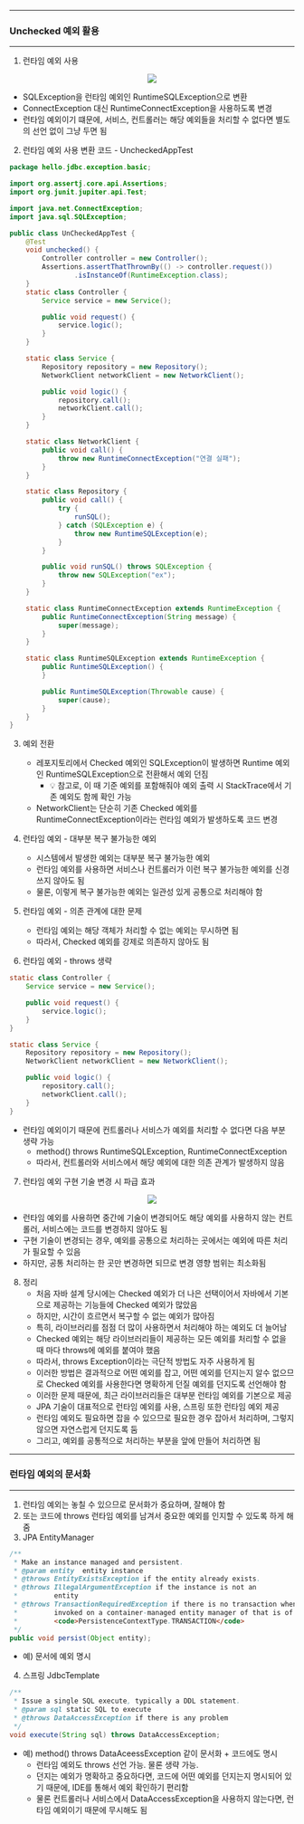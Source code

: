 -----
### Unchecked 예외 활용
-----
1. 런타임 예외 사용
<div align="center">
<img src="https://github.com/sooyounghan/Spring/assets/34672301/4edd0534-8317-40f5-bfb3-bbcf8cd27a04">
</div>

  - SQLException을 런타임 예외인 RuntimeSQLException으로 변환
  - ConnectException 대신 RuntimeConnectException을 사용하도록 변경
  - 런타임 예외이기 떄문에, 서비스, 컨트롤러는 해당 예외들을 처리할 수 없다면 별도의 선언 없이 그냥 두면 됨

2. 런타임 예외 사용 변환 코드 - UncheckedAppTest
```java
package hello.jdbc.exception.basic;

import org.assertj.core.api.Assertions;
import org.junit.jupiter.api.Test;

import java.net.ConnectException;
import java.sql.SQLException;

public class UnCheckedAppTest {
    @Test
    void unchecked() {
        Controller controller = new Controller();
        Assertions.assertThatThrownBy(() -> controller.request())
                .isInstanceOf(RuntimeException.class);
    }
    static class Controller {
        Service service = new Service();

        public void request() {
            service.logic();
        }
    }

    static class Service {
        Repository repository = new Repository();
        NetworkClient networkClient = new NetworkClient();

        public void logic() {
            repository.call();
            networkClient.call();
        }
    }

    static class NetworkClient {
        public void call() {
            throw new RuntimeConnectException("연결 실패");
        }
    }

    static class Repository {
        public void call() {
            try {
                runSQL();
            } catch (SQLException e) {
                throw new RuntimeSQLException(e);
            }
        }

        public void runSQL() throws SQLException {
            throw new SQLException("ex");
        }
    }

    static class RuntimeConnectException extends RuntimeException {
        public RuntimeConnectException(String message) {
            super(message);
        }
    }

    static class RuntimeSQLException extends RuntimeException {
        public RuntimeSQLException() {
        }

        public RuntimeSQLException(Throwable cause) {
            super(cause);
        }
    }
}
```

3. 예외 전환
   - 레포지토리에서 Checked 예외인 SQLException이 발생하면 Runtime 예외인 RuntimeSQLException으로 전환해서 예외 던짐
     + 💡 참고로, 이 때 기준 예외를 포함해줘야 예외 출력 시 StackTrace에서 기존 예외도 함께 확인 가능
   - NetworkClient는 단순히 기존 Checked 예외를 RuntimeConnectException이라는 런타임 예외가 발생하도록 코드 변경

4. 런타임 예외 - 대부분 복구 불가능한 예외
   - 시스템에서 발생한 예외는 대부분 복구 불가능한 예외
   - 런타임 예외를 사용하면 서비스나 컨트롤러가 이런 복구 불가능한 예외를 신경쓰지 않아도 됨
   - 물론, 이렇게 복구 불가능한 예외는 일관성 있게 공통으로 처리해야 함

5. 런타임 예외 - 의존 관계에 대한 문제
   - 런타임 예외는 해당 객체가 처리할 수 없는 예외는 무시하면 됨
   - 따라서, Checked 예외를 강제로 의존하지 않아도 됨

6. 런타임 예외 - throws 생략
```java
static class Controller {
    Service service = new Service();

    public void request() {
        service.logic();
    }
}

static class Service {
    Repository repository = new Repository();
    NetworkClient networkClient = new NetworkClient();

    public void logic() {
        repository.call();
        networkClient.call();
    }
}
```
  - 런타임 예외이기 때문에 컨트롤러나 서비스가 예외를 처리할 수 없다면 다음 부분 생략 가능
    + method() throws RuntimeSQLException, RuntimeConnectException
    + 따라서, 컨트롤러와 서비스에서 해당 예외에 대한 의존 관계가 발생하지 않음

7. 런타임 예외 구현 기술 변경 시 파급 효과
<div align="center">
<img src="https://github.com/sooyounghan/Spring/assets/34672301/10b7756f-e29b-470a-ae2b-aa1f1f3576bc">
</div>

  - 런타임 예외를 사용하면 중간에 기술이 변경되어도 해당 예외를 사용하지 않는 컨트롤러, 서비스에는 코드를 변경하지 않아도 됨
  - 구현 기술이 변경되는 경우, 예외를 공통으로 처리하는 곳에서는 예외에 따른 처리가 필요할 수 있음
  - 하지만, 공통 처리하는 한 곳만 변경하면 되므로 변경 영향 범위는 최소화됨

8. 정리
   - 처음 자바 설계 당시에는 Checked 예외가 더 나은 선택이어서 자바에서 기본으로 제공하는 기능들에 Checked 예외가 많았음
   - 하지만, 시간이 흐르면서 복구할 수 없는 예외가 많아짐
   - 특히, 라이브러리를 점점 더 많이 사용하면서 처리해야 하는 예외도 더 늘어남
   - Checked 예외는 해당 라이브러리들이 제공하는 모든 예외를 처리할 수 없을 때 마다 throws에 예외를 붙여야 했음
   - 따라서, throws Exception이라는 극단적 방법도 자주 사용하게 됨
   - 이러한 방법은 결과적으로 어떤 예외를 잡고, 어떤 예외를 던지는지 알수 없으므로 Checked 예외를 사용한다면 명확하게 던질 예외를 던지도록 선언해야 함
   - 이러한 문제 때문에, 최근 라이브러리들은 대부분 런타임 예외를 기본으로 제공
   - JPA 기술이 대표적으로 런타임 예외를 사용, 스프링 또한 런타임 예외 제공
   - 런타임 예외도 필요하면 잡을 수 있으므로 필요한 경우 잡아서 처리하며, 그렇지 않으면 자연스럽게 던지도록 둠
   - 그리고, 예외를 공통적으로 처리하는 부분을 앞에 만들어 처리하면 됨

-----
### 런타임 예외의 문서화
-----
1. 런타임 예외는 놓칠 수 있으므로 문서화가 중요하며, 잘해야 함
2. 또는 코드에 throws 런타임 예외를 남겨서 중요한 예외를 인지할 수 있도록 하게 해줌
3. JPA EntityManager
```java
/**
 * Make an instance managed and persistent.
 * @param entity  entity instance
 * @throws EntityExistsException if the entity already exists.
 * @throws IllegalArgumentException if the instance is not an
 *         entity
 * @throws TransactionRequiredException if there is no transaction when
 *         invoked on a container-managed entity manager of that is of type
 *         <code>PersistenceContextType.TRANSACTION</code>
 */
public void persist(Object entity);
```
  - 예) 문서에 예외 명시

4. 스프링 JdbcTemplate
```java
/**
 * Issue a single SQL execute, typically a DDL statement. 
 * @param sql static SQL to execute
 * @throws DataAccessException if there is any problem 
 */
void execute(String sql) throws DataAccessException;
```
  - 예) method() throws DataAceessException 같이 문서화 + 코드에도 명시
    + 런타임 예외도 throws 선언 가능. 물론 생략 가능.
    + 던지는 예외가 명확하고 중요하다면, 코드에 어떤 예외를 던지는지 명시되어 있기 때문에, IDE를 통해서 예외 확인하기 편리함
    + 물론 컨트롤러나 서비스에서 DataAccessException을 사용하지 않는다면, 런타임 예외이기 때문에 무시해도 됨

